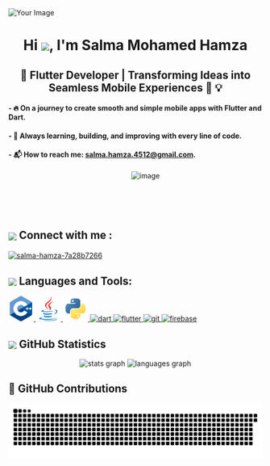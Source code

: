 <img src="https://github.com/user-attachments/assets/69b97e66-c3e1-46cc-a3da-f14667a9d86e" alt="Your Image"/>
<h1 align="center">
  Hi <img src="https://github.com/user-attachments/assets/272b598a-c941-41ba-9bf7-23097ef6db77" width="35" style="vertical-align: middle;"/>, I'm Salma Mohamed Hamza
</h1>

<h2 align="center"> 🚀 Flutter Developer | Transforming Ideas into Seamless Mobile Experiences 📱 💡 </h2>

 #### - 🔥 On a journey to create smooth and simple mobile apps with Flutter and Dart.
 #### - 🚀 Always learning, building, and improving with every line of code.
 #### - 📬 How to reach me: **salma.hamza.4512@gmail.com**.
 
 <img align ="right" src="https://github.com/user-attachments/assets/21085da7-b676-45d6-ab9c-234b058f621a" width="260" height="180" alt="image" style="margin-left: 10px;"/>

</br>
</br>
</br>
</br>
</br>
<h2 align="left">  <img src="https://github.com/user-attachments/assets/481addf9-5315-47a0-897b-451481d87e73" width="40" style="vertical-align: middle;"/> Connect with me : </h2>
   <a href="https://linkedin.com/in/salma-hamza-7a28b7266" target="blank"><img align="center" src="https://raw.githubusercontent.com/rahuldkjain/github-profile-readme-generator/master/src/images/icons/Social/linked-in-alt.svg" alt="salma-hamza-7a28b7266" height="50" width="50" /></a>

<h2 align="left">  <img src="https://github.com/user-attachments/assets/61985dd4-1d29-4356-9353-559d6213c9bb" width="40" style="vertical-align: middle;"/> Languages and Tools:</h2>
<p align="left"> <a href="https://www.w3schools.com/cpp/" target="_blank" rel="noreferrer"> <img src="https://raw.githubusercontent.com/devicons/devicon/master/icons/cplusplus/cplusplus-original.svg" alt="cplusplus" width="50" height="50"/> </a> <a href="https://www.java.com" target="_blank" rel="noreferrer"> <img src="https://raw.githubusercontent.com/devicons/devicon/master/icons/java/java-original.svg" alt="java" width="50" height="50"/> </a> <a href="https://www.python.org" target="_blank" rel="noreferrer"> <img src="https://raw.githubusercontent.com/devicons/devicon/master/icons/python/python-original.svg" alt="python" width="50" height="50"/> </a>  <a href="https://dart.dev" target="_blank" rel="noreferrer"> <img src="https://www.vectorlogo.zone/logos/dartlang/dartlang-icon.svg" alt="dart" width="50" height="50"/> </a> <a href="https://flutter.dev" target="_blank" rel="noreferrer"> <img src="https://www.vectorlogo.zone/logos/flutterio/flutterio-icon.svg" alt="flutter" width="50" height="50"/> </a> <a href="https://git-scm.com/" target="_blank" rel="noreferrer"> <img src="https://www.vectorlogo.zone/logos/git-scm/git-scm-icon.svg" alt="git" width="50" height="50"/> </a> <a href="https://firebase.google.com/" target="_blank" rel="noreferrer"> <img src="https://www.vectorlogo.zone/logos/firebase/firebase-icon.svg" alt="firebase" width="50" height="50"/> </a> </p>

<h2 align="left">  <img src="https://github.com/user-attachments/assets/5f64014d-1e8e-4b7f-b35a-7dcfb7772d9e" width="40" style="vertical-align: middle;"/> GitHub Statistics </h2>

<div align="center">
  <img src="https://github-readme-stats.vercel.app/api?username=salmaHamza83934&hide_title=false&hide_rank=false&show_icons=true&include_all_commits=true&count_private=true&disable_animations=false&theme=dracula&locale=en&hide_border=false&order=1" height="150" alt="stats graph"  />
  <img src="https://github-readme-stats.vercel.app/api/top-langs?username=salmaHamza83934&locale=en&hide_title=false&layout=compact&card_width=320&langs_count=5&theme=dracula&hide_border=false&order=2" height="150" alt="languages graph"  />
</div>

###

<h2 align="left">🐍 GitHub Contributions </h2>
<img src="https://raw.githubusercontent.com/salmaHamza83934/salmaHamza83934/output/snake.svg" alt="Snake animation" />

###
